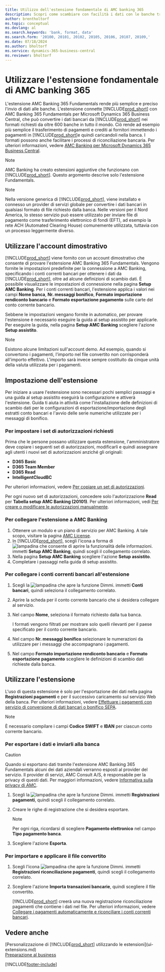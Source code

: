 ```yaml
---
title: Utilizzo dell'estensione fondamentale di AMC banking 365
description: Scopri come scambiare con facilità i dati con le banche trasformando i dati nel formato richiesto.
author: brentholtorf
ms.topic: conceptual
ms.devlang: al
ms.search.keywords: 'bank, format, data'
ms.search.form: '20100, 20101, 20102, 20105, 20106, 20107, 20109,'
ms.date: 07/18/2024
ms.author: bholtorf
ms.service: dynamics-365-business-central
ms.reviewer: bholtorf
---
```


# <a name="use-the-amc-banking-365-fundamentals-extension"></a>Utilizzare l'estensione fondamentale di AMC banking 365

L'estensione AMC Banking 365 Fundamentals rende più semplice e preciso l'invio di dati alle banche. L'estensione connette [!INCLUDE[prod_short](includes/prod_short.md)] con AMC Banking 365 Fundamentals per Microsoft Dynamics 365 Business Central, che può convertire i dati bancari da [!INCLUDE[prod_short](includes/prod_short.md)] nei formati richiesti da oltre 600 banche in tutto il mondo. Ciò rende ad esempio più semplice il trasferimento di pagamenti e crediti ai fornitori immettendo i pagamenti in [!INCLUDE[prod_short](includes/prod_short.md)]e quindi caricandoli nella banca. I formati possono anche facilitare i processi di riconciliazione bancaria. Per ulteriori informazioni, vedere [AMC Banking per Microsoft Dynamics 365 Business Central](https://www.amcbanking.com/bc-fundamentals/).

> [!NOTE]
> AMC Banking ha creato estensioni aggiuntive che funzionano con [!INCLUDE[prod_short](includes/prod_short.md)]. Questo argomento descrive solo l'estensione Fundamentals.

> [!NOTE]
> Nella versione generica di [!INCLUDE[prod_short](includes/prod_short.md)], viene installato e connesso un provider di servizi globale per convertire i dati bancari in qualsiasi formato di file richiesto dalla banca. Nelle versioni per il Nord America, lo stesso servizio può essere utilizzato per inviare file di pagamento come trasferimento elettronico di fondi (EFT), ad esempio la rete ACH (Automated Clearing House) comunemente utilizzata, tuttavia con un processo leggermente diverso.

## <a name="use-our-demonstration-account"></a>Utilizzare l'account dimostrativo

[!INCLUDE[prod_short](includes/prod_short.md)] viene fornito con un account dimostrativo che consente di provare l'estensione AMC Banking 365 Fundamentals. Vengono fornite le impostazioni predefinite per la connessione a AMC Banking, specificando i conti correnti bancari per ottenere i dati da [!INCLUDE[prod_short](includes/prod_short.md)], oltre ad alcune definizioni di scambio dati. È possibile visualizzare le impostazioni di connessione nella pagina **Setup AMC Banking**. Per i conti correnti bancari, l'estensione applica i valori nei campi **Nome banca**, **Nr. messaggi bonifico**, **Formato importazione rendiconto bancario** e **Formato esportazione pagamento** sulle carte del conto corrente bancario.

Sebbene le impostazioni vengano fornite in automatico, per provare l'estensione è necessario eseguire la guida al setup assistito per applicarle. Per eseguire la guida, nella pagina **Setup AMC Banking** scegliere l'azione **Setup assistito**.

> [!NOTE]
> Esistono alcune limitazioni sull'account demo. Ad esempio, quando si convertono i pagamenti, l'importo nel file convertito non corrisponderà all'importo effettivo. L'importo sarà invece sempre costituito da cinque unità della valuta utilizzata per i pagamenti.  

## <a name="setting-up-the-extension"></a>Impostazione dell'estensione

Per iniziare a usare l'estensione sono necessari pochi semplici passaggi e una guida al setup assistito eseguirà la configurazione e attiverà l'estensione. Guida ti aiuta in attività come l'installazione delle definizioni di scambio dati per le configurazioni di esportazione/importazione degli estratti conto bancari e l'avvio delle serie numeriche utilizzate per i messaggi di bonifico.  

### <a name="to-set-up-the-required-permission-sets"></a>Per impostare i set di autorizzazioni richiesti

Prima che le persone possano utilizzare questa estensione, l'amministratore deve copiare i seguenti set di autorizzazioni, modificarli e quindi assegnare agli utenti i nuovi set di autorizzazioni anziché gli originali:

* **D365 Basic**
* **D365 Team Member**
* **D365 Read**
* **IntelligentCloudBC**

Per ulteriori informazioni, vedere [Per copiare un set di autorizzazioni](ui-define-granular-permissions.md#copy-a-permission-set).

Per ogni nuovo set di autorizzazioni, concedere solo l'autorizzazione **Read** per **Tabella setup AMC Banking (20101)**. Per ulteriori informazioni, vedi [Per creare o modificare le autorizzazioni manualmente](ui-define-granular-permissions.md#create-a-permission-set).

### <a name="to-connect-the-extension-to-amc-banking"></a>Per collegare l'estensione a AMC Banking

1. Ottenere un modulo e un piano di servizio per AMC Banking. A tale scopo, visitare la pagina [AMC License](https://license.amcbanking.com/register).
2. In [!INCLUDE[prod_short](includes/prod_short.md)], scegli l'icona a forma di ![lampadina che consente di aprire la funzionalità delle informazioni.](media/ui-search/search_small.png "Informazioni sull'operazione che si desidera eseguire") immetti **Setup AMC Banking**, quindi scegli il collegamento correlato.  
3. Nella pagina **Setup AMC Banking** scegliere l'azione **Setup assistito**.
4. Completare i passaggi nella guida di setup assistito.

### <a name="to-connect-bank-accounts-to-the-extension"></a>Per collegare i conti correnti bancari all'estensione

1. Scegli la ![lampadina che apre la funzione Dimmi.](media/ui-search/search_small.png "Informazioni sull'operazione che si desidera eseguire") immetti **Conti bancari**, quindi seleziona il collegamento correlato.
2. Aprire la scheda per il conto corrente bancario che si desidera collegare al servizio.
3. Nel campo  **Nome**, seleziona il formato richiesto dalla tua banca.  

   I formati vengono filtrati per mostrare solo quelli rilevanti per il paese specificato per il conto corrente bancario.
4. Nel campo **Nr. messaggi bonifico** selezionare le numerazioni da utilizzare per i messaggi che accompagnano i pagamenti.
5. Nel campo **Formato importazione rendiconto bancario** e **Formato esportazione pagamento** scegliere le definizioni di scambio dati richieste dalla banca.

## <a name="use-the-extension"></a>Utilizzare l'estensione

L'uso di questa estensione è solo per l'esportazione dei dati nella pagina **Registrazioni pagamenti** e per il successivo caricamento sul servizio Web della banca. Per ulteriori informazioni, vedere [Effettuare i pagamenti con servizio di conversione di dati bancari o bonifico SEPA](finance-make-payments-with-bank-data-conversion-service-or-sepa-credit-transfer.md).

> [!NOTE]
> È necessario compilare i campi **Codice SWIFT** e **IBAN** per ciascun conto corrente bancario.

### <a name="to-export-data-and-submit-it-to-your-bank"></a>Per esportare i dati e inviarli alla banca

> [!CAUTION]  
> Quando si esportano dati tramite l'estensione AMC Banking 365 Fundamentals alcuni dei dati aziendali verranno esposti al provider del servizio. Il provider di servizi, AMC Consult A/S, è responsabile per la privacy di questi dati. Per maggiori informazioni, vedere [Informativa sulla privacy di AMC](https://go.microsoft.com/fwlink/?LinkId=510158).

1. Scegli la ![lampadina che apre la funzione Dimmi.](media/ui-search/search_small.png "Informazioni sull'operazione che si desidera eseguire") immetti **Registrazioni pagamenti**, quindi scegli il collegamento correlato.
2. Creare le righe di registrazione che si desidera esportare.  

   > [!NOTE]
   > Per ogni riga, ricordarsi di scegliere **Pagamento elettronico** nel campo **Tipo pagamento banca**.
3. Scegliere l'azione **Esporta**.

### <a name="to-import-and-apply-the-converted-file"></a>Per importare e applicare il file convertito

1. Scegli l'icona ![lampadina che apre la funzione Dimmi.](media/ui-search/search_small.png "Informazioni sull'operazione che si desidera eseguire") immetti **Registrazioni riconciliazione pagamenti**, quindi scegli il collegamento correlato.
2. Scegliere l'azione **Importa transazioni bancarie**, quindi scegliere il file convertito.  

   [!INCLUDE[prod_short](includes/prod_short.md)] creerà una nuova registrazione riconciliazione pagamenti che contiene i dati nel file. Per ulteriori informazioni, vedere [Collegare i pagamenti automaticamente e riconciliare i conti correnti bancari](receivables-apply-payments-auto-reconcile-bank-accounts.md).

## <a name="see-also"></a>Vedere anche

[Personalizzazione di [!INCLUDE[prod_short](includes/prod_short.md)] utilizzando le estensioni](ui-extensions.md)  
[Preparazione al business](ui-get-ready-business.md)  

[!INCLUDE[footer-include](includes/footer-banner.md)]
